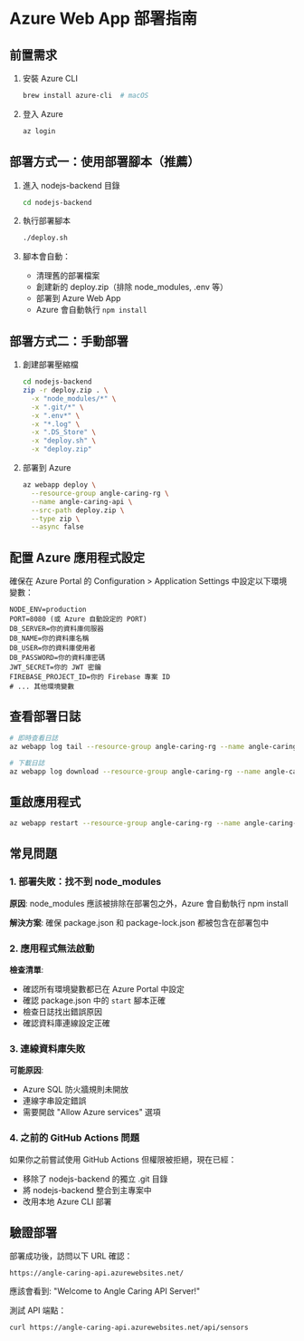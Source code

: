 # Azure Web App 部署指南

## 前置需求

1. 安裝 Azure CLI
   ```bash
   brew install azure-cli  # macOS
   ```

2. 登入 Azure
   ```bash
   az login
   ```

## 部署方式一：使用部署腳本（推薦）

1. 進入 nodejs-backend 目錄
   ```bash
   cd nodejs-backend
   ```

2. 執行部署腳本
   ```bash
   ./deploy.sh
   ```

3. 腳本會自動：
   - 清理舊的部署檔案
   - 創建新的 deploy.zip（排除 node_modules, .env 等）
   - 部署到 Azure Web App
   - Azure 會自動執行 `npm install`

## 部署方式二：手動部署

1. 創建部署壓縮檔
   ```bash
   cd nodejs-backend
   zip -r deploy.zip . \
     -x "node_modules/*" \
     -x ".git/*" \
     -x ".env*" \
     -x "*.log" \
     -x ".DS_Store" \
     -x "deploy.sh" \
     -x "deploy.zip"
   ```

2. 部署到 Azure
   ```bash
   az webapp deploy \
     --resource-group angle-caring-rg \
     --name angle-caring-api \
     --src-path deploy.zip \
     --type zip \
     --async false
   ```

## 配置 Azure 應用程式設定

確保在 Azure Portal 的 Configuration > Application Settings 中設定以下環境變數：

```
NODE_ENV=production
PORT=8080 (或 Azure 自動設定的 PORT)
DB_SERVER=你的資料庫伺服器
DB_NAME=你的資料庫名稱
DB_USER=你的資料庫使用者
DB_PASSWORD=你的資料庫密碼
JWT_SECRET=你的 JWT 密鑰
FIREBASE_PROJECT_ID=你的 Firebase 專案 ID
# ... 其他環境變數
```

## 查看部署日誌

```bash
# 即時查看日誌
az webapp log tail --resource-group angle-caring-rg --name angle-caring-api

# 下載日誌
az webapp log download --resource-group angle-caring-rg --name angle-caring-api
```

## 重啟應用程式

```bash
az webapp restart --resource-group angle-caring-rg --name angle-caring-api
```

## 常見問題

### 1. 部署失敗：找不到 node_modules
**原因**: node_modules 應該被排除在部署包之外，Azure 會自動執行 npm install

**解決方案**: 確保 package.json 和 package-lock.json 都被包含在部署包中

### 2. 應用程式無法啟動
**檢查清單**:
- 確認所有環境變數都已在 Azure Portal 中設定
- 確認 package.json 中的 `start` 腳本正確
- 檢查日誌找出錯誤原因
- 確認資料庫連線設定正確

### 3. 連線資料庫失敗
**可能原因**:
- Azure SQL 防火牆規則未開放
- 連線字串設定錯誤
- 需要開啟 "Allow Azure services" 選項

### 4. 之前的 GitHub Actions 問題
如果你之前嘗試使用 GitHub Actions 但權限被拒絕，現在已經：
- 移除了 nodejs-backend 的獨立 .git 目錄
- 將 nodejs-backend 整合到主專案中
- 改用本地 Azure CLI 部署

## 驗證部署

部署成功後，訪問以下 URL 確認：

```
https://angle-caring-api.azurewebsites.net/
```

應該會看到: "Welcome to Angle Caring API Server!"

測試 API 端點：
```bash
curl https://angle-caring-api.azurewebsites.net/api/sensors
```
